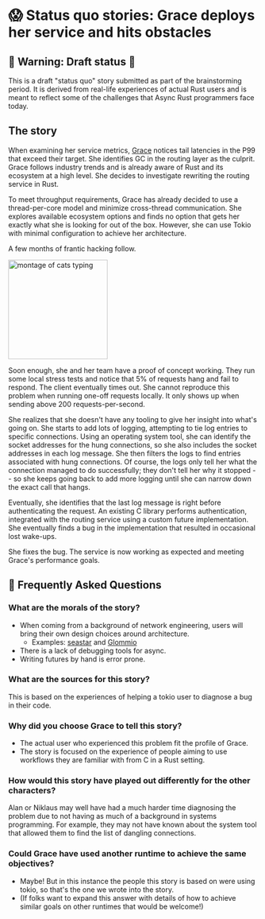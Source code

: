 # 😱 Status quo stories: Grace deploys her service and hits obstacles

[Alan]: ../characters/alan.md
[Grace]: ../characters/grace.md
[Niklaus]: ../characters/niklaus.md
[Barbara]: ../characters/barbara.md

[Grace deploys her service and is able to fix problems]: ./shiny_future.md#grace-deploys-her-service-and-is-able-to-fix-problems

## 🚧 Warning: Draft status 🚧

This is a draft "status quo" story submitted as part of the brainstorming period. It is derived from real-life experiences of actual Rust users and is meant to reflect some of the challenges that Async Rust programmers face today.

## The story

When examining her service metrics, [Grace] notices tail latencies in the P99 that exceed their target. She identifies GC in the routing layer as the culprit. Grace follows industry trends and is already aware of Rust and its ecosystem at a high level. She decides to investigate rewriting the routing service in Rust.

To meet throughput requirements, Grace has already decided to use a thread-per-core model and minimize cross-thread communication. She explores available ecosystem options and finds no option that gets her exactly what she is looking for out of the box. However, she can use Tokio with minimal configuration to achieve her architecture.

A few months of frantic hacking follow.

<img src="https://media.giphy.com/media/ule4vhcY1xEKQ/giphy.gif" alt="montage of cats typing" width=200></img>
 
Soon enough, she and her team have a proof of concept working. They run some local stress tests and notice that 5% of requests hang and fail to respond. The client eventually times out. She cannot reproduce this problem when running one-off requests locally. It only shows up when sending above 200 requests-per-second. 

She realizes that she doesn't have any tooling to give her insight into what's going on. She starts to add lots of logging, attempting to tie log entries to specific connections. Using an operating system tool, she can identify the socket addresses for the hung connections, so she also includes the socket addresses in each log message. She then filters the logs to find entries associated with hung connections. Of course, the logs only tell her what the connection managed to do successfully; they don't tell her why it stopped -- so she keeps going back to add more logging until she can narrow down the exact call that hangs.

Eventually, she identifies that the last log message is right before authenticating the request. An existing C library performs authentication, integrated with the routing service using a custom future implementation. She eventually finds a bug in the implementation that resulted in occasional lost wake-ups.

She fixes the bug. The service is now working as expected and meeting Grace's performance goals.

## 🤔 Frequently Asked Questions

### **What are the morals of the story?**
* When coming from a background of network engineering, users will bring their own design choices around architecture.
    * Examples: [seastar](http://seastar.io/) and [Glommio](https://www.datadoghq.com/blog/engineering/introducing-glommio/)
* There is a lack of debugging tools for async.
* Writing futures by hand is error prone.

### **What are the sources for this story?**
This is based on the experiences of helping a tokio user to diagnose a bug in their code.

### **Why did you choose Grace to tell this story?**
* The actual user who experienced this problem fit the profile of Grace.
* The story is focused on the experience of people aiming to use workflows they are familiar with from C in a Rust setting.

### **How would this story have played out differently for the other characters?**
Alan or Niklaus may well have had a much harder time diagnosing the problem due to not having as much of a background in systems programming. For example, they may not have known about the system tool that allowed them to find the list of dangling connections.

### **Could Grace have used another runtime to achieve the same objectives?**
* Maybe! But in this instance the people this story is based on were using tokio, so that's the one we wrote into the story.
* (If folks want to expand this answer with details of how to achieve similar goals on other runtimes that would be welcome!)

